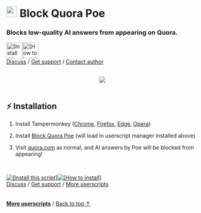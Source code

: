 <a id="top"></a>

# <img width=28 src="https://cdn.jsdelivr.net/gh/adamlui/userscripts/assets/images/icons/sites/quora/icon32.png"> Block Quora Poe

### Blocks low-quality AI answers from appearing on Quora.

<a href="https://raw.githubusercontent.com/adamlui/userscripts/master/block-quora-poe/block-quora-poe.user.js"><img alt="[Install this script]" height=42 src="https://cdn.jsdelivr.net/gh/adamlui/userscripts/assets/images/buttons/greasy-fork/install-button.svg"></a><a href="#installation"><img height=42 alt="[How to install]" title="How to install" src="https://cdn.jsdelivr.net/gh/adamlui/userscripts/assets/images/buttons/greasy-fork/help-button.svg"></a>
<br>
[Discuss](https://github.com/adamlui/userscripts/discussions) /
[Get support](https://github.com/adamlui/userscripts/issues) /
[Contact author](https://github.com/adamlui)

<br>

<div align="center">

<img src="https://cdn.jsdelivr.net/gh/adamlui/userscripts/block-quora-poe/assets/images/screenshots/demo.png">

</div>

<br>

## ⚡ Installation

1. Install Tampermonkey ([Chrome](https://chrome.google.com/webstore/detail/tampermonkey/dhdgffkkebhmkfjojejmpbldmpobfkfo), [Firefox](https://addons.mozilla.org/firefox/addon/tampermonkey/), [Edge](https://microsoftedge.microsoft.com/addons/detail/tampermonkey/iikmkjmpaadaobahmlepeloendndfphd), [Opera](https://addons.opera.com/extensions/details/tampermonkey-beta/))

2. Install [Block Quora Poe](ps://raw.githubusercontent.com/adamlui/userscripts/master/block-quora-poe/block-quora-poe.user.js) (will load in userscript manager installed above)

3. Visit [quora.com](https://quora.com) as normal, and AI answers by Poe will be blocked from appearing!

<br>

<a href="https://raw.githubusercontent.com/adamlui/userscripts/master/block-quora-poe/block-quora-poe.user.js"><img alt="[Install this script]" src="https://cdn.jsdelivr.net/gh/adamlui/userscripts/assets/images/buttons/greasy-fork/install-button.svg"></a><a href="#installation"><img alt="[How to install]" title="How to install" src="https://cdn.jsdelivr.net/gh/adamlui/userscripts/assets/images/buttons/greasy-fork/help-button.svg"></a>
<br>
[Discuss](https://github.com/adamlui/userscripts/discussions) /
[Get support](https://github.com/adamlui/userscripts/issues) /
[More userscripts](https://github.com/adamlui/userscripts)

<img height=6px width="100%" src="https://cdn.jsdelivr.net/gh/adamlui/github-star-history/assets/images/separators/aqua-gradient.png">
  
<a href="https://github.com/adamlui/userscripts">**More userscripts**</a> / 
<a href="#top">Back to top ↑</a>
